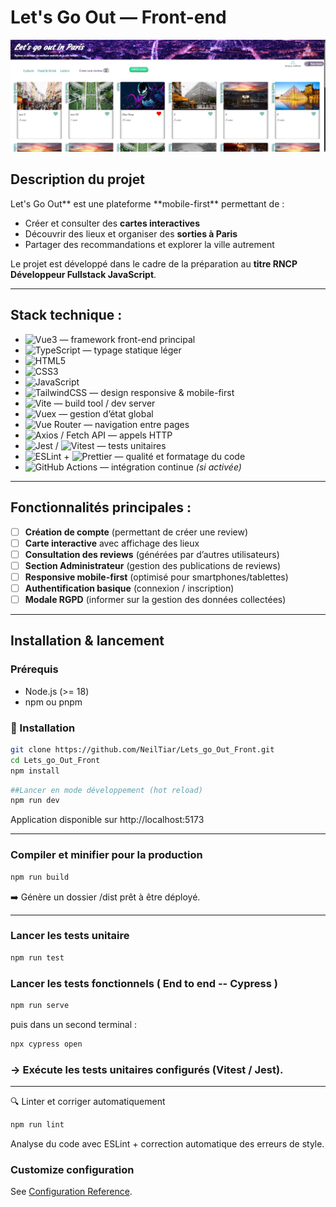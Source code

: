 # Let's Go Out — Front-end

![Aperçu de l'application](/public/screenshot_readme/readme_screenShot_lgo.jpg)

## Description du projet

Let's Go Out** est une plateforme **mobile-first\*\* permettant de :

- Créer et consulter des **cartes interactives**
- Découvrir des lieux et organiser des **sorties à Paris**
- Partager des recommandations et explorer la ville autrement

Le projet est développé dans le cadre de la préparation au **titre RNCP Développeur Fullstack JavaScript**.

---

## Stack technique :

- ![Vue3](https://img.shields.io/badge/Vue.js-3-42b883?logo=vue.js&logoColor=white) — framework front-end principal
- ![TypeScript](https://img.shields.io/badge/TypeScript-partiel-3178c6?logo=typescript&logoColor=white) — typage statique léger
- ![HTML5](https://img.shields.io/badge/HTML5-ef652a?logo=html5&logoColor=white)
- ![CSS3](https://img.shields.io/badge/CSS3-264de4?logo=css3&logoColor=white)
- ![JavaScript](https://img.shields.io/badge/JavaScript-ES6+-f7df1e?logo=javascript&logoColor=black)
- ![TailwindCSS](https://img.shields.io/badge/TailwindCSS-38bdf8?logo=tailwindcss&logoColor=white) — design responsive & mobile-first
- ![Vite](https://img.shields.io/badge/Vite-646cff?logo=vite&logoColor=white) — build tool / dev server
- ![Vuex](https://img.shields.io/badge/Vuex-4-35495e?logo=vue.js&logoColor=white) — gestion d’état global
- ![Vue Router](https://img.shields.io/badge/Vue_Router-4-ff5252?logo=vue.js&logoColor=white) — navigation entre pages
- ![Axios](https://img.shields.io/badge/Axios-671ddf?logo=axios&logoColor=white) / Fetch API — appels HTTP
- ![Jest](https://img.shields.io/badge/Jest-25c2a0?logo=jest&logoColor=white) / ![Vitest](https://img.shields.io/badge/Vitest-6e9f18?logo=vitest&logoColor=white) — tests unitaires
- ![ESLint](https://img.shields.io/badge/ESLint-4b32c3?logo=eslint&logoColor=white) + ![Prettier](https://img.shields.io/badge/Prettier-ff69b4?logo=prettier&logoColor=white) — qualité et formatage du code
- ![GitHub Actions](https://img.shields.io/badge/GitHub_Actions-CI%2FCD-2088ff?logo=githubactions&logoColor=white) — intégration continue _(si activée)_

---

## Fonctionnalités principales :

- [ ] **Création de compte** (permettant de créer une review)
- [ ] **Carte interactive** avec affichage des lieux
- [ ] **Consultation des reviews** (générées par d’autres utilisateurs)
- [ ] **Section Administrateur** (gestion des publications de reviews)
- [ ] **Responsive mobile-first** (optimisé pour smartphones/tablettes)
- [ ] **Authentification basique** (connexion / inscription)
- [ ] **Modale RGPD** (informer sur la gestion des données collectées)

---

## Installation & lancement

### Prérequis

- Node.js (>= 18)
- npm ou pnpm

### 🚀 Installation

```bash
git clone https://github.com/NeilTiar/Lets_go_Out_Front.git
cd Lets_go_Out_Front
npm install
```

```bash
##Lancer en mode développement (hot reload)
npm run dev
```

Application disponible sur http://localhost:5173

---

### Compiler et minifier pour la production

```bash
npm run build
```

➡️ Génère un dossier /dist prêt à être déployé.

---

### Lancer les tests unitaire

```bash
npm run test
```
### Lancer les tests fonctionnels ( End to end -- Cypress ) 

```bash
npm run serve
```
puis dans un second terminal : 

```bash
npx cypress open
```

### -> Exécute les tests unitaires configurés (Vitest / Jest).

---

🔍 Linter et corriger automatiquement

```bash
npm run lint
```

Analyse du code avec ESLint + correction automatique des erreurs de style.

### Customize configuration

See [Configuration Reference](https://cli.vuejs.org/config/).


